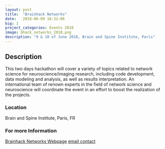 ```yaml
---
layout: post
title:  "Brainhack Networks"
date:   2018-06-09 16:31:06
big: 1
project_categories: Events 2018
image: bhack_networks_2018.png
description: "9 & 10 of June 2018, Brain and Spine Institute, Paris"
---
```

## Description

This two days hackathon will cover a variety of topics related to network science for neuroscience/imaging research, including code development, data modeling and analysis, as well as results interpretation. An international team of renown experts in the field of network science and neuroscience will coordinate the event in an effort to boost the realization of the projects. 

### Location

Brain and Spine Institute, Paris, FR

### For more Information

[Brainhack Networks Webpage](http://brainhack-networks.com)
[email contact](mailto:contact@brainhack-networks.com)


